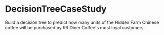 # DecisionTreeCaseStudy
Build a decision tree to predict how many units of the Hidden Farm Chinese coffee will be purchased by RR Diner Coffee's most loyal customers.
